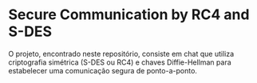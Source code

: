 # Secure Communication by RC4 and S-DES

O projeto, encontrado neste repositório, consiste em chat que utiliza criptografia simétrica (S-DES ou RC4) e chaves Diffie-Hellman para estabelecer uma comunicação segura de ponto-a-ponto.
